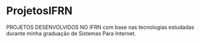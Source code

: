 # ProjetosIFRN
PROJETOS DESENVOLVIDOS NO IFRN
 com base nas tecnologias estudadas durante minha graduação de Sistemas Para Internet.
